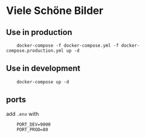 # Viele Schöne Bilder

## Use in production
```
    docker-compose -f docker-compose.yml -f docker-compose.production.yml up -d
```

## Use in development
```
    docker-compose up -d
```
## ports
add `.env` with

```
    PORT_DEV=9000
    PORT_PROD=80
```
